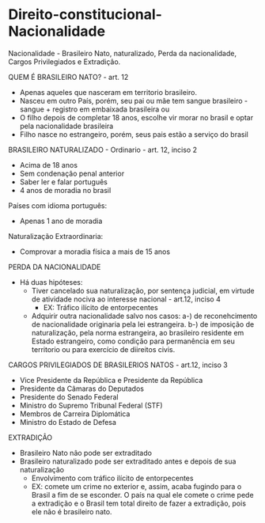# Direito-constitucional-Nacionalidade
Nacionalidade - Brasileiro Nato, naturalizado, Perda da nacionalidade, Cargos Privilegiados e Extradiçâo.

QUEM É BRASILEIRO NATO? - art. 12
 - Apenas aqueles que nasceram em territorio brasileiro.
 - Nasceu em outro País, porém, seu pai ou mãe tem sangue brasileiro 
  -sangue + registro em embaixada brasileira
          ou
  - O filho depois de completar 18 anos, escolhe vir morar no brasil e optar pela nacionalidade brasileira
 - Filho nasce no estrangeiro, porém, seus pais estão a serviço do brasil
 
BRASILEIRO NATURALIZADO - Ordinario - art. 12, inciso 2
 - Acima de 18 anos
 - Sem condenaçâo penal anterior
 - Saber ler e falar português
 - 4 anos de moradia no brasil
 
 Países com idioma português:
 - Apenas 1 ano de moradia
 
 Naturalização Extraordinaria:
 - Comprovar a moradia física a mais de 15 anos

PERDA DA NACIONALIDADE
- Há duas hipóteses:
  - Tiver cancelado sua naturalização, por sentença judicial, em virtude de atividade nociva ao interesse nacional - art.12, inciso 4
    - EX: Tráfico ilícito de entorpecentes
  - Adquirir outra nacionalidade salvo nos casos:
    a-) de reconehcimento de nacionalidade originaria pela lei estrangeira.
    b-) de imposição de naturalização, pela norma estrangeira, ao brasileiro residente em Estado estrangeiro, como condição para permanência em seu territorio ou para exercício de diireitos civis. 
    
CARGOS PRIVILEGIADOS DE BRASILERIOS NATOS - art.12, inciso 3
- Vice Presidente da República e Presidente da República
- Presidente da Câmaras do Deputados
- Presidente do Senado Federal
- Ministro do Supremo Tribunal Federal (STF)
- Membros de Carreira Diplomática
- Ministro do Estado de Defesa

EXTRADIÇÂO 
- Brasileiro Nato nâo pode ser extraditado
- Brasileiro naturalizado pode ser extraditado antes e depois de sua naturalização
  - Envolvimento com tráfico ilícito de entorpecentes
  - EX: comete um crime no exterior e, assim, acaba fugindo para o Brasil a fim de se esconder. O país na qual ele comete o crime pede a extradição e o Brasil tem total direito de fazer a extradição, pois ele não é brasileiro nato.
 
 

